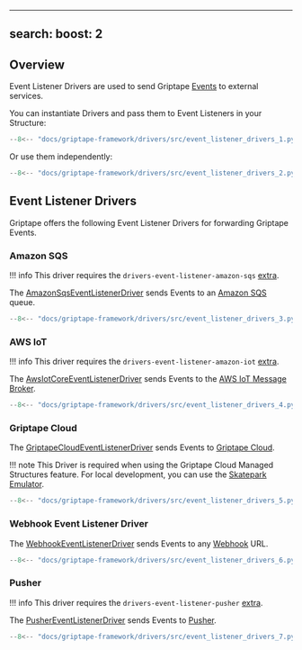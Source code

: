 ______________________________________________________________________

## search: boost: 2

## Overview

Event Listener Drivers are used to send Griptape [Events](../misc/events.md) to external services.

You can instantiate Drivers and pass them to Event Listeners in your Structure:

```python
--8<-- "docs/griptape-framework/drivers/src/event_listener_drivers_1.py"
```

Or use them independently:

```python
--8<-- "docs/griptape-framework/drivers/src/event_listener_drivers_2.py"
```

## Event Listener Drivers

Griptape offers the following Event Listener Drivers for forwarding Griptape Events.

### Amazon SQS

!!! info
This driver requires the `drivers-event-listener-amazon-sqs` [extra](../index.md#extras).

The [AmazonSqsEventListenerDriver](../../reference/griptape/drivers/event_listener/amazon_sqs_event_listener_driver.md) sends Events to an [Amazon SQS](https://aws.amazon.com/sqs/) queue.

```python
--8<-- "docs/griptape-framework/drivers/src/event_listener_drivers_3.py"
```

### AWS IoT

!!! info
This driver requires the `drivers-event-listener-amazon-iot` [extra](../index.md#extras).

The [AwsIotCoreEventListenerDriver](../../reference/griptape/drivers/event_listener/aws_iot_core_event_listener_driver.md) sends Events to the [AWS IoT Message Broker](https://aws.amazon.com/iot-core/).

```python
--8<-- "docs/griptape-framework/drivers/src/event_listener_drivers_4.py"
```

### Griptape Cloud

The [GriptapeCloudEventListenerDriver](../../reference/griptape/drivers/event_listener/griptape_cloud_event_listener_driver.md) sends Events to [Griptape Cloud](https://www.griptape.ai/cloud).

!!! note
This Driver is required when using the Griptape Cloud Managed Structures feature. For local development, you can use the [Skatepark Emulator](https://github.com/griptape-ai/griptape-cli?tab=readme-ov-file#skatepark-emulator).

```python
--8<-- "docs/griptape-framework/drivers/src/event_listener_drivers_5.py"
```

### Webhook Event Listener Driver

The [WebhookEventListenerDriver](../../reference/griptape/drivers/event_listener/webhook_event_listener_driver.md) sends Events to any [Webhook](https://en.wikipedia.org/wiki/Webhook) URL.

```python
--8<-- "docs/griptape-framework/drivers/src/event_listener_drivers_6.py"
```

### Pusher

!!! info
This driver requires the `drivers-event-listener-pusher` [extra](../index.md#extras).

The [PusherEventListenerDriver](../../reference/griptape/drivers/event_listener/pusher_event_listener_driver.md) sends Events to [Pusher](https://pusher.com).

```python
--8<-- "docs/griptape-framework/drivers/src/event_listener_drivers_7.py"
```
